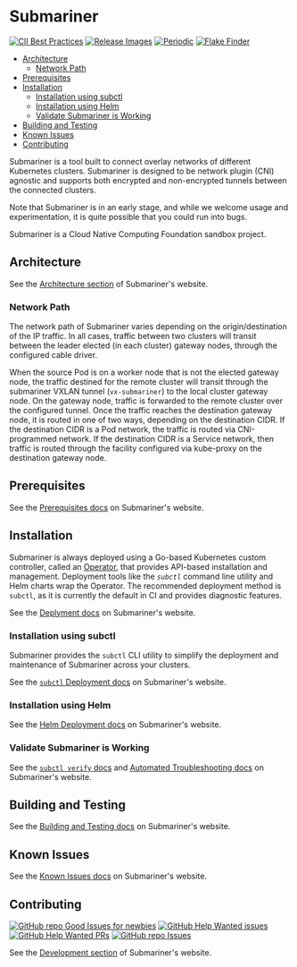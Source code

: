 # Submariner

<!-- markdownlint-disable line-length -->
[![CII Best Practices](https://bestpractices.coreinfrastructure.org/projects/4865/badge)](https://bestpractices.coreinfrastructure.org/projects/4865)
[![Release Images](https://github.com/submariner-io/submariner/workflows/Release%20Images/badge.svg)](https://github.com/submariner-io/submariner/actions?query=workflow%3A%22Release+Images%22)
[![Periodic](https://github.com/submariner-io/submariner/workflows/Periodic/badge.svg)](https://github.com/submariner-io/submariner/actions?query=workflow%3APeriodic)
[![Flake Finder](https://github.com/submariner-io/submariner/workflows/Flake%20Finder/badge.svg)](https://github.com/submariner-io/submariner/actions?query=workflow%3A%22Flake+Finder%22)
<!-- markdownlint-enable line-length -->

<!-- START doctoc generated TOC please keep comment here to allow auto update -->
<!-- DON'T EDIT THIS SECTION, INSTEAD RE-RUN doctoc TO UPDATE -->

- [Architecture](#architecture)
  - [Network Path](#network-path)
- [Prerequisites](#prerequisites)
- [Installation](#installation)
  - [Installation using subctl](#installation-using-subctl)
  - [Installation using Helm](#installation-using-helm)
  - [Validate Submariner is Working](#validate-submariner-is-working)
- [Building and Testing](#building-and-testing)
- [Known Issues](#known-issues)
- [Contributing](#contributing)

<!-- END doctoc generated TOC please keep comment here to allow auto update -->

Submariner is a tool built to connect overlay networks of different Kubernetes clusters.
Submariner is designed to be network plugin (CNI) agnostic and supports both encrypted and
non-encrypted tunnels between the connected clusters.

Note that Submariner is in an early stage, and while we welcome usage and experimentation, it is quite possible that you could run into
bugs.

Submariner is a Cloud Native Computing Foundation sandbox project.

## Architecture

See the [Architecture section](https://submariner.io/getting-started/architecture/) of Submariner's website.

### Network Path

The network path of Submariner varies depending on the origin/destination of the IP traffic. In all cases, traffic between two clusters will
transit between the leader elected (in each cluster) gateway nodes, through the configured cable driver.

When the source Pod is on a worker node that is not the elected gateway node, the traffic destined for the remote cluster will transit
through the submariner VXLAN tunnel (`vx-submariner`) to the local cluster gateway node.
On the gateway node, traffic is forwarded to the remote cluster over the configured tunnel.
Once the traffic reaches the destination gateway node, it is routed in one of two ways,
depending on the destination CIDR. If the destination CIDR is a Pod network, the traffic is routed via CNI-programmed network. If the
destination CIDR is a Service network, then traffic is routed through the facility configured via kube-proxy on the destination gateway
node.

## Prerequisites

See the [Prerequisites docs](https://submariner.io/getting-started/#prerequisites) on Submariner's website.

## Installation

Submariner is always deployed using a Go-based Kubernetes custom controller, called an
[Operator](https://github.com/submariner-io/submariner-operator), that provides API-based installation and management. Deployment tools like
the *`subctl`* command line utility and Helm charts wrap the Operator. The recommended deployment method is `subctl`, as it is currently the
default in CI and provides diagnostic features.

See the [Deplyment docs](https://submariner.io/operations/deployment/) on Submariner's website.

### Installation using subctl

Submariner provides the `subctl` CLI utility to simplify the deployment and maintenance of Submariner across your clusters.

See the [`subctl` Deployment docs](https://submariner.io/operations/deployment/subctl/) on Submariner's website.

### Installation using Helm

See the [Helm Deployment docs](https://submariner.io/operations/deployment/helm/) on Submariner's website.

### Validate Submariner is Working

See the [`subctl verify` docs](https://submariner.io/operations/deployment/subctl/#verify) and [Automated
Troubleshooting docs](https://submariner.io/operations/troubleshooting/#automated-troubleshooting) on Submariner's website.

## Building and Testing

See the [Building and Testing docs](https://submariner.io/development/building-testing/) on Submariner's website.

## Known Issues

See the [Known Issues docs](https://submariner.io/operations/known-issues/) on Submariner's website.

## Contributing

[![GitHub repo Good Issues for newbies](https://img.shields.io/github/issues/submariner-io/submariner/good%20first%20issue?style=flat&logo=github&logoColor=green&label=Good%20First%20issues)](https://github.com/submariner-io/submariner/issues?q=is%3Aopen+is%3Aissue+label%3A%22good+first+issue%22) [![GitHub Help Wanted issues](https://img.shields.io/github/issues/submariner-io/submariner/help%20wanted?style=flat&logo=github&logoColor=b545d1&label=%22Help%20Wanted%22%20issues)](https://github.com/submariner-io/submariner/issues?q=is%3Aopen+is%3Aissue+label%3A%22help+wanted%22) [![GitHub Help Wanted PRs](https://img.shields.io/github/issues-pr/submariner-io/submariner/help%20wanted?style=flat&logo=github&logoColor=b545d1&label=%22Help%20Wanted%22%20PRs)](https://github.com/submariner-io/submariner/pulls?q=is%3Aopen+is%3Aissue+label%3A%22help+wanted%22) [![GitHub repo Issues](https://img.shields.io/github/issues/submariner-io/submariner?style=flat&logo=github&logoColor=red&label=Issues)](https://github.com/submariner-io/submariner/issues?q=is%3Aopen)

See the [Development section](https://submariner.io/development/) of Submariner's website.
